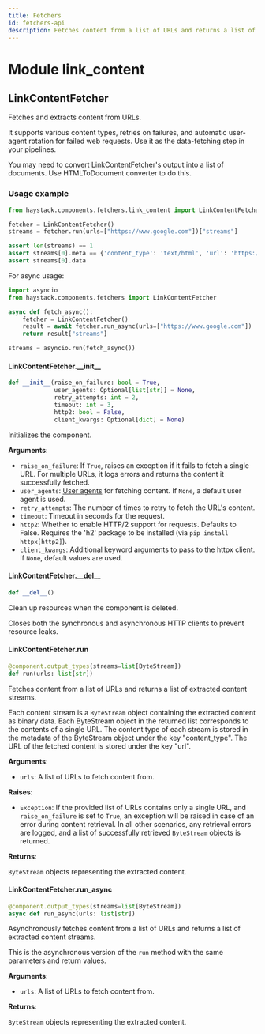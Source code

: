 ```yaml
---
title: Fetchers
id: fetchers-api
description: Fetches content from a list of URLs and returns a list of extracted content streams.
---
```


<a id="link_content"></a>

# Module link\_content

<a id="link_content.LinkContentFetcher"></a>

## LinkContentFetcher

Fetches and extracts content from URLs.

It supports various content types, retries on failures, and automatic user-agent rotation for failed web
requests. Use it as the data-fetching step in your pipelines.

You may need to convert LinkContentFetcher's output into a list of documents. Use HTMLToDocument
converter to do this.

### Usage example

```python
from haystack.components.fetchers.link_content import LinkContentFetcher

fetcher = LinkContentFetcher()
streams = fetcher.run(urls=["https://www.google.com"])["streams"]

assert len(streams) == 1
assert streams[0].meta == {'content_type': 'text/html', 'url': 'https://www.google.com'}
assert streams[0].data
```

For async usage:

```python
import asyncio
from haystack.components.fetchers import LinkContentFetcher

async def fetch_async():
    fetcher = LinkContentFetcher()
    result = await fetcher.run_async(urls=["https://www.google.com"])
    return result["streams"]

streams = asyncio.run(fetch_async())
```

<a id="link_content.LinkContentFetcher.__init__"></a>

#### LinkContentFetcher.\_\_init\_\_

```python
def __init__(raise_on_failure: bool = True,
             user_agents: Optional[list[str]] = None,
             retry_attempts: int = 2,
             timeout: int = 3,
             http2: bool = False,
             client_kwargs: Optional[dict] = None)
```

Initializes the component.

**Arguments**:

- `raise_on_failure`: If `True`, raises an exception if it fails to fetch a single URL.
For multiple URLs, it logs errors and returns the content it successfully fetched.
- `user_agents`: [User agents](https://developer.mozilla.org/en-US/docs/Web/HTTP/Headers/User-Agent)
for fetching content. If `None`, a default user agent is used.
- `retry_attempts`: The number of times to retry to fetch the URL's content.
- `timeout`: Timeout in seconds for the request.
- `http2`: Whether to enable HTTP/2 support for requests. Defaults to False.
Requires the 'h2' package to be installed (via `pip install httpx[http2]`).
- `client_kwargs`: Additional keyword arguments to pass to the httpx client.
If `None`, default values are used.

<a id="link_content.LinkContentFetcher.__del__"></a>

#### LinkContentFetcher.\_\_del\_\_

```python
def __del__()
```

Clean up resources when the component is deleted.

Closes both the synchronous and asynchronous HTTP clients to prevent
resource leaks.

<a id="link_content.LinkContentFetcher.run"></a>

#### LinkContentFetcher.run

```python
@component.output_types(streams=list[ByteStream])
def run(urls: list[str])
```

Fetches content from a list of URLs and returns a list of extracted content streams.

Each content stream is a `ByteStream` object containing the extracted content as binary data.
Each ByteStream object in the returned list corresponds to the contents of a single URL.
The content type of each stream is stored in the metadata of the ByteStream object under
the key "content_type". The URL of the fetched content is stored under the key "url".

**Arguments**:

- `urls`: A list of URLs to fetch content from.

**Raises**:

- `Exception`: If the provided list of URLs contains only a single URL, and `raise_on_failure` is set to
`True`, an exception will be raised in case of an error during content retrieval.
In all other scenarios, any retrieval errors are logged, and a list of successfully retrieved `ByteStream`
 objects is returned.

**Returns**:

`ByteStream` objects representing the extracted content.

<a id="link_content.LinkContentFetcher.run_async"></a>

#### LinkContentFetcher.run\_async

```python
@component.output_types(streams=list[ByteStream])
async def run_async(urls: list[str])
```

Asynchronously fetches content from a list of URLs and returns a list of extracted content streams.

This is the asynchronous version of the `run` method with the same parameters and return values.

**Arguments**:

- `urls`: A list of URLs to fetch content from.

**Returns**:

`ByteStream` objects representing the extracted content.
